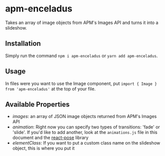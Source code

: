# apm-enceladus

Takes an array of image objects from APM's Images API and turns it into a slideshow.

## Installation

Simply run the command `npm i apm-enceladus` or `yarn add apm-enceladus`.

## Usage

In files were you want to use the Image component, put `import { Image } from 'apm-enceladus'` at the top of your file.

## Available Properties

* *images*: an array of JSON image objects returned from APM's Images API
* *animation*: Right now you can specify two types of transitions: 'fade' or 'slide'. If you'd like to add another, look at the `animations.js` file in this document and the [react-pose](https://popmotion.io/pose/) library
* *elementClass*: If you want to put a custom class name on the slideshow object, this is where you put it
